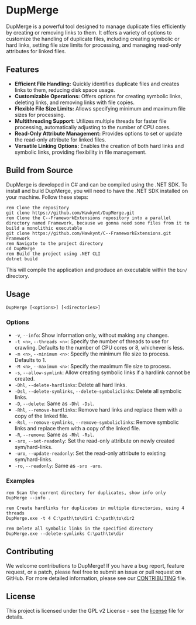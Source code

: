 # DupMerge

DupMerge is a powerful tool designed to manage duplicate files efficiently by creating or removing links to them. It offers a variety of options to customize the handling of duplicate files, including creating symbolic or hard links, setting file size limits for processing, and managing read-only attributes for linked files.

## Features

- **Efficient File Handling:** Quickly identifies duplicate files and creates links to them, reducing disk space usage.
- **Customizable Operations:** Offers options for creating symbolic links, deleting links, and removing links with file copies.
- **Flexible File Size Limits:** Allows specifying minimum and maximum file sizes for processing.
- **Multithreading Support:** Utilizes multiple threads for faster file processing, automatically adjusting to the number of CPU cores.
- **Read-Only Attribute Management:** Provides options to set or update the read-only attribute for linked files.
- **Versatile Linking Options:** Enables the creation of both hard links and symbolic links, providing flexibility in file management.

## Build from Source

DupMerge is developed in C# and can be compiled using the .NET SDK. To install and build DupMerge, you will need to have the .NET SDK installed on your machine. Follow these steps:

```batch
rem Clone the repository
git clone https://github.com/Hawkynt/DupMerge.git
rem Clone the C--FrameworkExtensions repository into a parallel directory named Framework, because we gonna need some files from it to build a monolithic executable
git clone https://github.com/Hawkynt/C--FrameworkExtensions.git Framework
rem Navigate to the project directory
cd DupMerge
rem Build the project using .NET CLI
dotnet build
```

This will compile the application and produce an executable within the `bin/` directory.

## Usage

```batch
DupMerge [<options>] [<directories>]
```

### Options

- `-v`, `--info`: Show information only, without making any changes.
- `-t <n>`, `--threads <n>`: Specify the number of threads to use for crawling. Defaults to the number of CPU cores or 8, whichever is less.
- `-m <n>`, `--minimum <n>`: Specify the minimum file size to process. Defaults to 1.
- `-M <n>`, `--maximum <n>`: Specify the maximum file size to process.
- `-s`, `--allow-symlink`: Allow creating symbolic links if a hardlink cannot be created.
- `-Dhl`, `--delete-hardlinks`: Delete all hard links.
- `-Dsl`, `--delete-symlinks`, `--delete-symboliclinks`: Delete all symbolic links.
- `-D`, `--delete`: Same as `-Dhl -Dsl`.
- `-Rhl`, `--remove-hardlinks`: Remove hard links and replace them with a copy of the linked file.
- `-Rsl`, `--remove-symlinks`, `--remove-symboliclinks`: Remove symbolic links and replace them with a copy of the linked file.
- `-R`, `--remove`: Same as `-Rhl -Rsl`.
- `-sro`, `--set-readonly`: Set the read-only attribute on newly created sym/hard-links.
- `-uro`, `--update-readonly`: Set the read-only attribute to existing sym/hard-links.
- `-ro`, `--readonly`: Same as `-sro -uro`.

### Examples

```batch
rem Scan the current directory for duplicates, show info only
DupMerge --info .

rem Create hardlinks for duplicates in multiple directories, using 4 threads
DupMerge.exe -t 4 C:\path\to\dir1 C:\path\to\dir2

rem Delete all symbolic links in the specified directory
DupMerge.exe --delete-symlinks C:\path\to\dir
```

## Contributing

We welcome contributions to DupMerge! If you have a bug report, feature request, or a patch, please feel free to submit an issue or pull request on GitHub. For more detailed information, please see our [CONTRIBUTING](CONTRIBUTING.md) file.

## License

This project is licensed under the GPL v2 License - see the [license](LICENSE) file for details.
